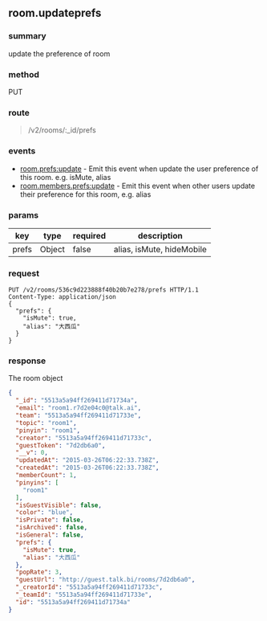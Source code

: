 ## room.updateprefs

### summary
update the preference of room

### method
PUT

### route
> /v2/rooms/:_id/prefs

### events
* [room.prefs:update](../event/room.prefs.update.html) - Emit this event when update the user preference of this room. e.g. isMute, alias
* [room.members.prefs:update](../event/room.members.prefs.update.html) - Emit this event when other users update their preference for this room, e.g. alias

### params
| key            | type               | required | description                                                               |
| -------------- | ------------------ | -------- | ------------------------------------------------------------------------- |
| prefs          | Object             | false    | alias, isMute, hideMobile                                                             |

### request
```
PUT /v2/rooms/536c9d223888f40b20b7e278/prefs HTTP/1.1
Content-Type: application/json
{
  "prefs": {
    "isMute": true,
    "alias": "大西瓜"
  }
}
```

### response

The room object

```json
{
  "_id": "5513a5a94ff269411d71734a",
  "email": "room1.r7d2e04c0@talk.ai",
  "team": "5513a5a94ff269411d71733e",
  "topic": "room1",
  "pinyin": "room1",
  "creator": "5513a5a94ff269411d71733c",
  "guestToken": "7d2db6a0",
  "__v": 0,
  "updatedAt": "2015-03-26T06:22:33.738Z",
  "createdAt": "2015-03-26T06:22:33.738Z",
  "memberCount": 1,
  "pinyins": [
    "room1"
  ],
  "isGuestVisible": false,
  "color": "blue",
  "isPrivate": false,
  "isArchived": false,
  "isGeneral": false,
  "prefs": {
    "isMute": true,
    "alias": "大西瓜"
  },
  "popRate": 3,
  "guestUrl": "http://guest.talk.bi/rooms/7d2db6a0",
  "_creatorId": "5513a5a94ff269411d71733c",
  "_teamId": "5513a5a94ff269411d71733e",
  "id": "5513a5a94ff269411d71734a"
}
```

